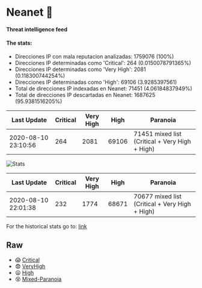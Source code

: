 # Neanet :hocho:
#### Threat intelligence feed
#### The stats:

- Direcciones IP con mala reputacion analizadas: 1759076 (100%)
- Direcciones IP determinadas como 'Critical':  264 (0.0150078791365%)
- Direcciones IP determinadas como 'Very High':  2081 (0.118300744254%)
- Direcciones IP determinadas como 'High':  69106 (3.9285397561)
- Total de direcciones IP indexadas en Neanet:  71451 (4.06184837949%)
- Total de direcciones IP descartadas en Neanet:  1687625 (95.9381516205%)

| Last Update | Critical | Very High | High | Paranoia |
| --- | --- | --- | --- | --- |
| 2020-08-10 23:10:56 | 264 | 2081 | 69106 | 71451 mixed list (Critical + Very High + High)|

![Stats](https://docs.google.com/spreadsheets/d/e/2PACX-1vSnaNMIXVabIpDJjufMlzH7poXnshF3mgd8Is1g9ytUEzVsP5my4Trn8f-xkoLLQ38xpL3HtmUexLo6/pubchart?oid=501124687&format=image)

| Last Update | Critical | Very High | High | Paranoia |
| --- | --- | --- | --- | --- |
| 2020-08-10 22:01:38 | 232 | 1774 | 68671 | 70677 mixed list (Critical + Very High + High)|

For the historical stats go to: [link](/stats.csv)
## Raw
- :scream: [Critical](https://raw.githubusercontent.com/JavaGarcia/Neanet/master/blacklists/neanet_critical.txt)
- :fearful: [VeryHigh](https://raw.githubusercontent.com/JavaGarcia/Neanet/master/blacklists/neanet_veryHigh.txtt)
- :frowning: [High](https://raw.githubusercontent.com/JavaGarcia/Neanet/master/blacklists/neanet_high.txt)
- :dizzy_face: [Mixed-Paranoia](https://raw.githubusercontent.com/JavaGarcia/Neanet/master/blacklists/neanet_all.txt)























































































